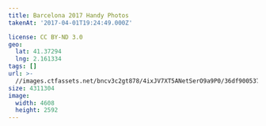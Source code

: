 ```yaml
---
title: Barcelona 2017 Handy Photos
takenAt: '2017-04-01T19:24:49.000Z'

license: CC BY-ND 3.0
geo:
  lat: 41.37294
  lng: 2.161334
tags: []
url: >-
  //images.ctfassets.net/bncv3c2gt878/4ixJV7XT5ANetSerO9a9P0/36df900537a6bfd27aac3dfe4ecdb44a/barcelona-2017-handy-photos_33947405742_o
size: 4311304
image:
  width: 4608
  height: 2592
---
```

